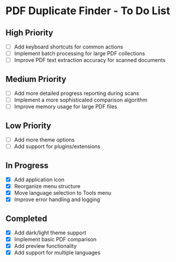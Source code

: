 # PDF Duplicate Finder - To Do List

## High Priority

- [ ] Add keyboard shortcuts for common actions
- [ ] Implement batch processing for large PDF collections
- [ ] Improve PDF text extraction accuracy for scanned documents

## Medium Priority

- [ ] Add more detailed progress reporting during scans
- [ ] Implement a more sophisticated comparison algorithm
- [ ] Improve memory usage for large PDF files

## Low Priority

- [ ] Add more theme options
- [ ] Add support for plugins/extensions

## In Progress

- [x] Add application icon
- [x] Reorganize menu structure
- [x] Move language selection to Tools menu
- [x] Improve error handling and logging

## Completed

- [x] Add dark/light theme support
- [x] Implement basic PDF comparison
- [x] Add preview functionality
- [x] Add support for multiple languages
